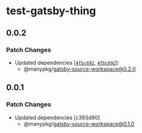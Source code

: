# test-gatsby-thing

## 0.0.2

### Patch Changes

- Updated dependencies [[`4fbc692`](https://github.com/Thinkmill/manypkg/commit/4fbc6928242bfb26eb8dff1248e92c22cf1671c3), [`4fbc692`](https://github.com/Thinkmill/manypkg/commit/4fbc6928242bfb26eb8dff1248e92c22cf1671c3)]:
  - @manypkg/gatsby-source-workspace@0.2.0

## 0.0.1

### Patch Changes

- Updated dependencies [c393d90]
  - @manypkg/gatsby-source-workspace@0.1.0
